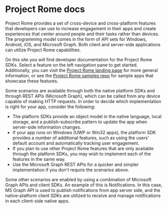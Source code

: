 # Project Rome docs

Project Rome provides a set of cross-device and cross-platform features that developers can use to increase engagement in their apps and create experiences that center around people and their tasks rather than devices. The programming model comes in the form of API sets for Windows, Android, iOS, and Microsoft Graph. Both client and server-side applications can utilize Project Rome capabilities. 

On this site you will find developer documentation for the Project Rome SDKs. Select a feature on the left navigation pane to get started. Additionally, you can visit the [Project Rome landing page](https://developer.microsoft.com/windows/project-rome) for more general information, or see the [Project Rome samples repo](https://github.com/Microsoft/project-rome) for sample apps that showcase these features.

Some scenarios are available through both the native platform SDKs and through REST APIs (Microsoft Graph), which can be called from any device capable of making HTTP requests. In order to decide which implementation is right for your app, consider the following:

* The platform SDKs provide an object model in the native language, local storage, and a publish-subscribe pattern to update the app when server-side information changes.
* If your app runs on Windows (UWP or Win32 apps), the platform SDK provides a number of additional features, such as using the users' default account and automatically tracking user engagement. 
*  If you plan to use other Project Rome features that are only available through the platform SDKs, you may wish to implement each of the features in the same way.
* Use the Microsoft Graph REST APIs for a quicker and simpler implementation if you don't require the scenarios above.

Some other scenarios are enabled by using a combination of Microsoft Graph APIs and client SDKs. An example of this is Notifications. In this case, MS Graph API is used to publish notifications from app server side, and the native-platform client SDKs are utilized to receive and manage notifications in each client-side native apps. 
